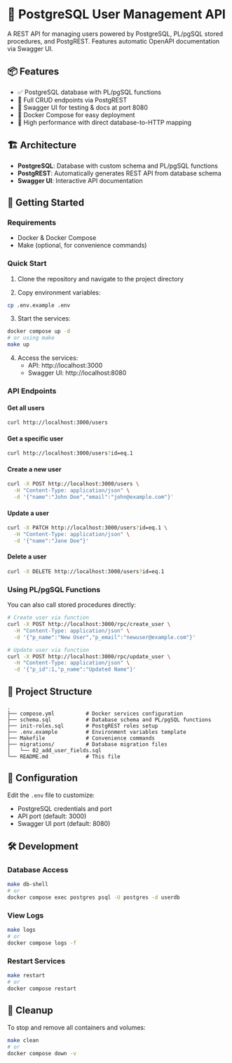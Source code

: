 # 🐘 PostgreSQL User Management API

A REST API for managing users powered by PostgreSQL, PL/pgSQL stored procedures, and PostgREST. Features automatic OpenAPI documentation via Swagger UI.

## 📦 Features

- ✅ PostgreSQL database with PL/pgSQL functions
- 🔄 Full CRUD endpoints via PostgREST
- 🧪 Swagger UI for testing & docs at port 8080
- 🐳 Docker Compose for easy deployment
- 🚀 High performance with direct database-to-HTTP mapping

## 🏗️ Architecture

- **PostgreSQL**: Database with custom schema and PL/pgSQL functions
- **PostgREST**: Automatically generates REST API from database schema
- **Swagger UI**: Interactive API documentation

## 🚀 Getting Started

### Requirements

- Docker & Docker Compose
- Make (optional, for convenience commands)

### Quick Start

1. Clone the repository and navigate to the project directory

2. Copy environment variables:
```bash
cp .env.example .env
```

3. Start the services:
```bash
docker compose up -d
# or using make
make up
```

4. Access the services:
   - API: http://localhost:3000
   - Swagger UI: http://localhost:8080

### API Endpoints

#### Get all users
```bash
curl http://localhost:3000/users
```

#### Get a specific user
```bash
curl http://localhost:3000/users?id=eq.1
```

#### Create a new user
```bash
curl -X POST http://localhost:3000/users \
  -H "Content-Type: application/json" \
  -d '{"name":"John Doe","email":"john@example.com"}'
```

#### Update a user
```bash
curl -X PATCH http://localhost:3000/users?id=eq.1 \
  -H "Content-Type: application/json" \
  -d '{"name":"Jane Doe"}'
```

#### Delete a user
```bash
curl -X DELETE http://localhost:3000/users?id=eq.1
```

### Using PL/pgSQL Functions

You can also call stored procedures directly:

```bash
# Create user via function
curl -X POST http://localhost:3000/rpc/create_user \
  -H "Content-Type: application/json" \
  -d '{"p_name":"New User","p_email":"newuser@example.com"}'

# Update user via function
curl -X POST http://localhost:3000/rpc/update_user \
  -H "Content-Type: application/json" \
  -d '{"p_id":1,"p_name":"Updated Name"}'
```

## 📁 Project Structure

```
.
├── compose.yml          # Docker services configuration
├── schema.sql           # Database schema and PL/pgSQL functions
├── init-roles.sql       # PostgREST roles setup
├── .env.example         # Environment variables template
├── Makefile             # Convenience commands
├── migrations/          # Database migration files
│   └── 02_add_user_fields.sql
└── README.md            # This file
```

## 🔧 Configuration

Edit the `.env` file to customize:

- PostgreSQL credentials and port
- API port (default: 3000)
- Swagger UI port (default: 8080)

## 🛠️ Development

### Database Access
```bash
make db-shell
# or
docker compose exec postgres psql -U postgres -d userdb
```

### View Logs
```bash
make logs
# or
docker compose logs -f
```

### Restart Services
```bash
make restart
# or
docker compose restart
```

## 🧹 Cleanup

To stop and remove all containers and volumes:
```bash
make clean
# or
docker compose down -v
```